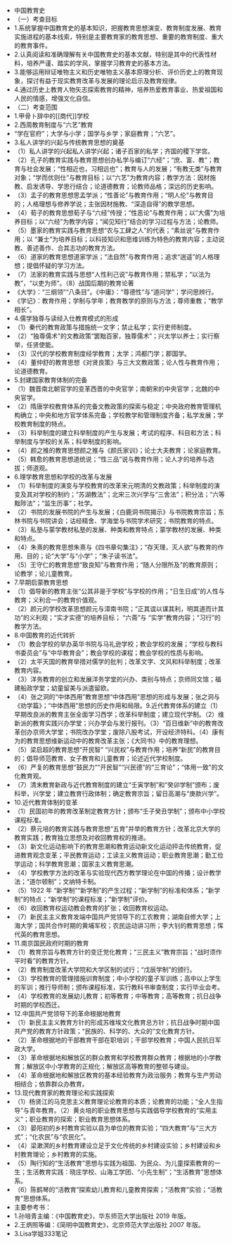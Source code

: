 - 中国教育史
- （一）考查目标
- 1.系统掌握中国教育史的基本知识，把握教育思想演变、教育制度发展、教育实施进程的基本线索，特别是主要教育家的教育思想、重要的教育制度、重大的教育事件。
- 2.认真阅读和准确理解有关中国教育史的基本文献，特别是其中的代表性材料，培养严谨、踏实的学风，掌握学习教育史的基本方法。
- 3.能够运用辩证唯物主义和历史唯物主义基本原理分析、评价历史上的教育现象，探讨有益于现实教育改革与发展的理论启示及教育规律。
- 4.通过历史上教育人物矢志探索教育的精神，培养热爱教育事业、热爱祖国和人民的情感，增强文化自信。
- （二）考查范围
- 1.甲骨卜辞中的[[商代]]学校
- 2.西周教育制度与“六艺”教育
- “学在官府”；大学与小学；国学与乡学；家庭教育；“六艺”。
- 3.私人讲学的兴起与传统教育思想的奠基
- （1）私人讲学的兴起私人讲学兴起；诸子百家的私学；齐国的稷下学宫。
- （2）孔子的教育实践与教育思想创办私学与编订“六经”；“庶、富、教”；教育与社会发展；“性相近也，习相远也”；教育与人的发展；“有教无类”与教育对象；“学而优则仕”与教育目标；以“六艺”为教育内容；教学方法：因材施教、启发诱导、学思行结合；论道德教育；论教师品格；深远的历史影响。
- （3）孟子的教育思想思孟学派；“性善论”与教育作用；“明人伦”与教育目的；人格理想与修养学说；主张因材施教、“深造自得”的教学思想。
- （4）荀子的教育思想荀子与“六经”传授；“性恶论”与教育作用；以“大儒”为培养目标；以“六经”为教学内容；“闻见知行”结合的学习过程与方法；论教师。
- （5）墨家的教育实践与教育思想“农与工肆之人”的代表；“素丝说”与教育作用；以 “兼士”为培养目标；以科技知识和思维训练为特色的教育内容；主动说教、善述善作、合其志功的教育方法。
- （6）道家的教育思想道家学派；“法自然”与教育作用；追求“逍遥”的人格理想；提倡怀疑的学习方法。
- （7）法家的教育实践与思想“人性利己说”与教育作用；禁私学；“以法为教”，“以吏为师”。（8）战国后期的教育论著
- 《大学》：“三纲领”“八条目”。《中庸》：“尊德性”与“道问学”；学问思辨行。
- 《学记》：教育作用；学制与学年；教育教学的原则与方法；尊师重教；“教学相长”。
- 4.儒学独尊与读经入仕教育模式的形成
- （1）秦代的教育政策与措施统一文字；禁止私学；实行吏师制度。
- （2）“独尊儒术”的文教政策“罢黜百家，独尊儒术”；兴太学以养士；实行察举，任贤使能。
- （3）汉代的学校教育制度经学教育；太学；鸿都门学；郡国学。
- （4）董仲舒的教育思想《对贤良策》与三大文教政策；论人性与教育作用；论道德教育。
- 5.封建国家教育体制的完备
- （1）魏晋南北朝官学的变革西晋的中央官学；南朝宋的中央官学；北魏的中央官学。
- （2）隋唐学校教育体系的完备文教政策的探索与稳定；中央政府教育管理机构确立；中央和地方官学体系完备；学校教学和管理制度齐备；私学发展；学校教育制度的特点。
- （3）科举制度的建立科举制度的产生与发展；考试的程序、科目和方法；科举制度与学校的关系；科举制度的影响。
- （4）颜之推的教育思想颜之推与《颜氏家训》；论士大夫教育；论家庭教育。
- （5）韩愈的教育思想道统说；“性三品”说与教育作用；论人才的培养与选拔；师道观。
- 6.理学教育思想和学校的改革与发展
- （1）科举制度的演变与学校教育的改革宋元明清的文教政策；科举制度的演变及其对学校的制约；“苏湖教法”；北宋三次兴学与“三舍法”；积分法；“六等黜陟法”；“监生历事”；社学。
- （2）书院的发展书院的产生与发展；《白鹿洞书院揭示》与书院教育宗旨；东林书院与书院讲会；诂经精舍、学海堂与书院学术研究；书院教育的特点。
- （3）私塾与蒙学教材私塾的发展、种类和教育特点；蒙学教材的发展、种类和特点。
- （4）朱熹的教育思想朱熹与《四书章句集注》；“存天理，灭人欲”与教育的作用、目的；论“大学”与“小学”；“朱子读书法”。
- （5）王守仁的教育思想“致良知”与教育作用；“随人分限所及”的教育原则；论教学；论儿童教育。
- 7.早期启蒙教育思想
- （1）倡导新的教育主张“公其非是于学校”与学校的作用；“日生日成”的人性与教育；义利合一的教育价值观。
- （2）颜元的学校改革思想颜元与漳南书院；“正其谊以谋其利，明其道而计其功”的义利观；“实才实德”的培养目标； “六斋”与 “实学”教育内容；“习行”的教学方法。
- 8.中国教育的近代转折
- （1）教会学校的举办英华书院与马礼逊学校；教会学校的发展；“学校与教科书委员会”与“中华教育会”；教会学校的课程；教会学校的性质与影响。
- （2）太平天国的教育举措对儒学的批判；改革文字、文风和科举制度；改革教育内容。
- （3）洋务教育的创立和发展洋务学堂的兴办、类别与特点；京师同文馆；福建船政学堂；幼童留美与派遣留欧。
- （4）张之洞的“中体西用”教育思想“中体西用”思想的形成与发展；张之洞与《劝学篇》；“中体西用”思想的历史作用和局限。9.近代教育体系的建立（1）早期改良派的教育主张全面学习西学；改革科举制度；建立现代学制。（2）维新派的教育实践兴办学堂；兴办学会与发行报刊。（3）“百日维新”中的教育改革创办京师大学堂；书院改办学堂；废除八股考试，开设经济特科。（4）康有为的教育思想维新运动中的教育改革主张；《大同书》中的教育理想。
- （5）梁启超的教育思想“开民智” “兴民权”与教育作用；培养“新民”的教育目的；倡导师范教育、女子教育和儿童教育；论述近代学校制度。
- （6）严复的教育思想“鼓民力”“开民智”“兴民德”的“三育论”；“体用一致”的文化教育观。
- （7）清末教育新政与近代教育制度的建立“壬寅学制”和“癸卯学制”颁布；废科举，兴学堂；建立教育行政体制；确定教育宗旨；留日高潮与“庚款兴学”。
- 10.近代教育体制的变革
- （1）民国初年的教育改革制定教育方针；颁布“壬子癸丑学制”；颁布中小学校课程标准。
- （2）蔡元培的教育实践与教育思想“五育”并举的教育方针；改革北京大学的教育实践；教育独立思想及对收回教育权的推进。
- （3）新文化运动影响下的教育思潮和教育运动新文化运动抨击传统教育，促进教育观念变革；平民教育运动；工读主义教育运动；职业教育思潮；勤工俭学运动；科学教育思潮；国家主义教育思潮。
- （4）学校教学方法的改革与实验现代西方教学理论在中国的传播；设计教学法；“道尔顿制”；文纳特卡制。
- （5）1922 年 “新学制”“新学制”的产生过程；“新学制”的标准和体系；“新学制”的特点；“新学制”的课程标准；“新学制”评价。
- （6）收回教育权运动教会教育的扩张；收回教育权运动。
- （7）新民主主义教育发端中国共产党领导下的工农教育；湖南自修大学；上海大学；国共合作时期的黄埔军校；农民运动讲习所；李大钊的教育思想；恽代英的教育思想。
- 11.南京国民政府时期的教育
- （1）教育宗旨与教育方针的变迁党化教育；“三民主义”教育宗旨；“战时须作平时看”的教育方针。
- （2）教育制度改革大学院和大学区制的试行；“戊辰学制”的颁行。
- （3）学校教育的管理措施训育制度；中小学校的童子军训练；高中以上学生的军训；推行导师制；颁布课程标准，实行教科书审查制度；实行毕业会考。
- （4）学校教育的发展幼儿教育；初等教育；中等教育；高等教育；抗日战争时期的学校西迁。
- 12.中国共产党领导下的革命根据地教育
- （1）新民主主义教育方针的形成苏维埃文化教育总方针；抗日战争时期中国共产党的教育方针政策；“民族的、科学的、大众的”文化教育方针。
- （2）革命根据地的干部教育干部在职培训；干部学校教育；中国人民抗日军政大学。
- （3）革命根据地和解放区的群众教育和学校教育群众教育；根据地的小学教育；解放区中小学教育的正规化；解放区高等教育的整顿与建设。
- （4）革命根据地和解放区教育的基本经验教育为政治服务；教育与生产劳动相结合；依靠群众办教育。
- 13.现代教育家的教育理论和实践探索
- （1）杨贤江的马克思主义教育理论论教育的本质；论教育的功能；“全人生指导”与青年教育。（2）黄炎培的职业教育思想与实践倡导学校教育的“实用主义”；职业教育的探索；职业教育思想体系。
- （3）晏阳初的乡村教育实验以县为单位的教育实验；“四大教育”与“三大方式”；“化农民”与“农民化”。
- （4）梁漱溟的乡村教育建设立足于文化传统的乡村建设实验；乡村建设和乡村教育理论；乡村教育的实施。
- （5）陶行知的“生活教育”思想与实践为祖国、为民众、为儿童探索教育的一生；生活教育实践：晓庄学校、山海工学团、“小先生制”；“生活教育”思想体系。
- （6）陈鹤琴的“活教育”探索幼儿教育和儿童教育探索；“活教育”实验；“活教育”思想体系。
- 主要参考书：
- 1.孙培青主编：《中国教育史》，华东师范大学出版社 2019 年版。
- 2.王炳照等编：《简明中国教育史》，北京师范大学出版社 2007 年版。
- 3.Lisa学姐333笔记